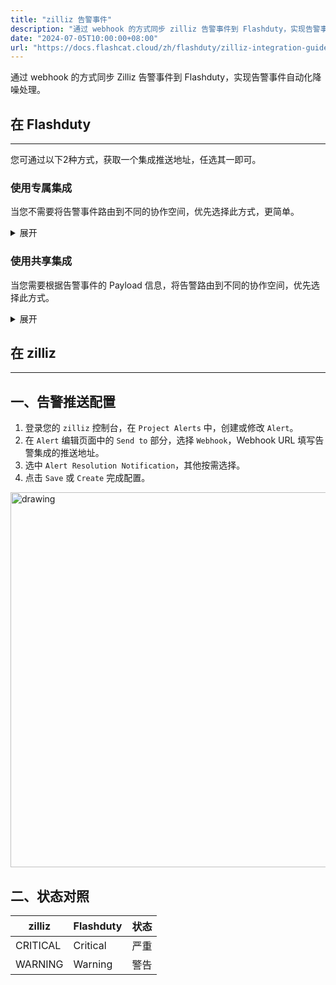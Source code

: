 ```yaml
---
title: "zilliz 告警事件"
description: "通过 webhook 的方式同步 zilliz 告警事件到 Flashduty，实现告警事件自动化降噪处理"
date: "2024-07-05T10:00:00+08:00"
url: "https://docs.flashcat.cloud/zh/flashduty/zilliz-integration-guide"
---
```


通过 webhook 的方式同步 Zilliz 告警事件到 Flashduty，实现告警事件自动化降噪处理。

<div class="hide">

## 在 Flashduty
---
您可通过以下2种方式，获取一个集成推送地址，任选其一即可。

### 使用专属集成

当您不需要将告警事件路由到不同的协作空间，优先选择此方式，更简单。

<details>
  <summary>展开</summary>
  
  1. 进入 Flashduty 控制台，选择 **协作空间**，进入某个空间的详情页面
  2. 选择 **集成数据** tab，点击 **添加一个集成**，进入添加集成页面
  3. 选择 **zilliz** 集成，点击 **保存**，生成卡片。
  4. 点击生成的卡片，可以查看到 **推送地址**，复制备用，完成。

    
</details>

### 使用共享集成

当您需要根据告警事件的 Payload 信息，将告警路由到不同的协作空间，优先选择此方式。

<details>
  <summary>展开</summary>
  
  1. 进入 Flashduty 控制台，选择 **集成中心=>告警事件**，进入集成选择页面。
  2. 选择 **zilliz** 集成： 
        - **集成名称**：为当前集成定义一个名称。
  3. 配置默认路由，并选择对应的协作空间（集成创建后可以前往 `路由` 进行更多路由规则的配置）。
  4. 点击 **保存** 后，复制当前页面的新生成的 **推送地址** 备用。
  5. 完成。
    
</details>
</div>

## 在 zilliz
---

<div class="md-block">

## 一、告警推送配置

1. 登录您的 `zilliz` 控制台，在 `Project Alerts` 中，创建或修改 `Alert`。
2. 在 `Alert` 编辑页面中的 `Send to` 部分，选择 `Webhook`，Webhook URL 填写告警集成的<span class='integration_url'>推送地址</span>。
3. 选中 `Alert Resolution Notification`，其他按需选择。
4. 点击 `Save` 或 `Create` 完成配置。

<img alt="drawing" width="600" src="https://download.flashcat.cloud/flashduty/doc/zh/fd/zilliz-1.png" />

</dev>

## 二、状态对照

<div class="md-block">

| zilliz |  Flashduty | 状态 |
| ---------- | -------- | ---- |
| CRITICAL   | Critical | 严重 |
| WARNING   | Warning  | 警告 |


</div>

